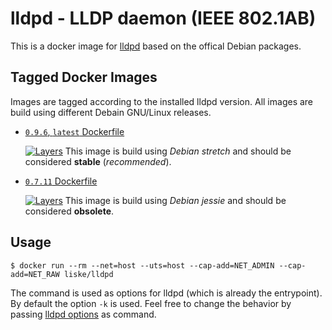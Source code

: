 # lldpd - LLDP daemon (IEEE 802.1AB) 

This is a docker image for [lldpd](https://vincentbernat.github.io/lldpd/) based on the offical Debian packages.


## Tagged Docker Images

Images are tagged according to the installed lldpd version. All images are build using different Debain GNU/Linux releases.

* [`0.9.6`, `latest` Dockerfile](https://github.com/liske/lldpd-docker/blob/master/lldpd-0.9.6-debian/Dockerfile)

  [![Layers](https://images.microbadger.com/badges/image/liske/lldpd:0.9.6.svg)](https://images.microbadger.com/badges/image/liske/lldpd:0.9.6)
  This image is build using *Debian stretch* and should be considered **stable** (*recommended*).


* [`0.7.11` Dockerfile](https://github.com/liske/lldpd-docker/blob/master/lldpd-0.7.11-debian/Dockerfile)

  [![Layers](https://images.microbadger.com/badges/image/liske/lldpd:0.7.11.svg)](https://images.microbadger.com/badges/image/liske/lldpd:0.7.11)
  This image is build using *Debian jessie* and should be considered **obsolete**.


## Usage

```
$ docker run --rm --net=host --uts=host --cap-add=NET_ADMIN --cap-add=NET_RAW liske/lldpd
```

The command is used as options for lldpd (which is already the entrypoint). By default the option `-k` is used.
Feel free to change the behavior by passing [lldpd options](https://vincentbernat.github.io/lldpd/usage.html#lldpd8)
as command.
